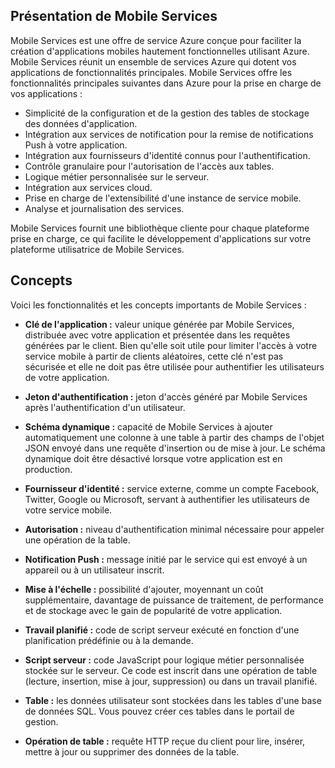 
## <a name="what-is"></a>Présentation de Mobile Services

Mobile Services est une offre de service Azure conçue pour faciliter la création d'applications mobiles hautement fonctionnelles utilisant Azure. Mobile Services réunit un ensemble de services Azure qui dotent vos applications de fonctionnalités principales. Mobile Services offre les fonctionnalités principales suivantes dans Azure pour la prise en charge de vos applications :

* Simplicité de la configuration et de la gestion des tables de stockage
  des données d'application.
* Intégration aux services de notification pour la remise de
  notifications Push à votre application.
* Intégration aux fournisseurs d'identité connus pour
  l'authentification.
* Contrôle granulaire pour l'autorisation de l'accès aux tables.
* Logique métier personnalisée sur le serveur.
* Intégration aux services cloud.
* Prise en charge de l'extensibilité d'une instance de service mobile.
* Analyse et journalisation des services.

Mobile Services fournit une bibliothèque cliente pour chaque plateforme prise en charge, ce qui facilite le développement d'applications sur votre plateforme utilisatrice de Mobile Services.

## <a name="concepts"> </a>Concepts

Voici les fonctionnalités et les concepts importants de Mobile Services :

<!--![1][1]-->

* **Clé de l'application :** valeur unique générée par Mobile Services, distribuée avec votre application et présentée dans les requêtes générées par le client. Bien qu'elle soit utile pour limiter l'accès à votre service mobile à partir de clients aléatoires, cette clé n'est pas sécurisée et elle ne doit pas être utilisée pour authentifier les utilisateurs de votre application.

* **Jeton d'authentification :** jeton d'accès généré par Mobile Services après l'authentification d'un utilisateur.

* **Schéma dynamique :** capacité de Mobile Services à ajouter automatiquement une colonne à une table à partir des champs de l'objet JSON envoyé dans une requête d'insertion ou de mise à jour. Le schéma dynamique doit être désactivé lorsque votre application est en production.

* **Fournisseur d'identité :** service externe, comme un compte Facebook, Twitter, Google ou Microsoft, servant à authentifier les utilisateurs de votre service mobile.

* **Autorisation :** niveau d'authentification minimal nécessaire pour appeler une opération de la table.

* **Notification Push :** message initié par le service qui est envoyé à un appareil ou à un utilisateur inscrit.

* **Mise à l'échelle :** possibilité d'ajouter, moyennant un coût supplémentaire, davantage de puissance de traitement, de performance et de stockage avec le gain de popularité de votre application.

* **Travail planifié :** code de script serveur exécuté en fonction d'une planification prédéfinie ou à la demande.

* **Script serveur :** code JavaScript pour logique métier personnalisée stockée sur le serveur. Ce code est inscrit dans une opération de table (lecture, insertion, mise à jour, suppression) ou dans un travail planifié.

* **Table :** les données utilisateur sont stockées dans les tables d'une base de données SQL. Vous pouvez créer ces tables dans le portail de gestion.

* **Opération de table :** requête HTTP reçue du client pour lire, insérer, mettre à jour ou supprimer des données de la table.

<!-- Images. -->